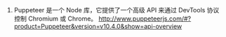 1. Puppeteer 是一个 Node 库，它提供了一个高级 API 来通过 DevTools 协议控制 Chromium 或 Chrome。
  http://www.puppeteerjs.com/#?product=Puppeteer&version=v10.4.0&show=api-overview
